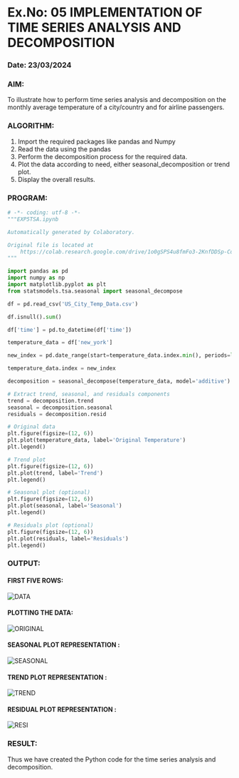 # Ex.No: 05  IMPLEMENTATION OF TIME SERIES ANALYSIS AND DECOMPOSITION
### Date: 23/03/2024


### AIM:
To illustrate how to perform time series analysis and decomposition on the monthly average temperature of a city/country and for airline passengers.

### ALGORITHM:
1. Import the required packages like pandas and Numpy
2. Read the data using the pandas
3. Perform the decomposition process for the required data.
4. Plot the data according to need, either seasonal_decomposition or trend plot.
5. Display the overall results.

### PROGRAM:
```py
# -*- coding: utf-8 -*-
"""EXP5TSA.ipynb

Automatically generated by Colaboratory.

Original file is located at
    https://colab.research.google.com/drive/1o0gSPS4u8fmFo3-2KnfDDSp-CdLs3reN
"""

import pandas as pd
import numpy as np
import matplotlib.pyplot as plt
from statsmodels.tsa.seasonal import seasonal_decompose

df = pd.read_csv('US_City_Temp_Data.csv')

df.isnull().sum()

df['time'] = pd.to_datetime(df['time'])

temperature_data = df['new_york']

new_index = pd.date_range(start=temperature_data.index.min(), periods=len(temperature_data), freq='MS')[:len(temperature_data)]

temperature_data.index = new_index

decomposition = seasonal_decompose(temperature_data, model='additive')

# Extract trend, seasonal, and residuals components
trend = decomposition.trend
seasonal = decomposition.seasonal
residuals = decomposition.resid

# Original data
plt.figure(figsize=(12, 6))
plt.plot(temperature_data, label='Original Temperature')
plt.legend()

# Trend plot
plt.figure(figsize=(12, 6))
plt.plot(trend, label='Trend')
plt.legend()

# Seasonal plot (optional)
plt.figure(figsize=(12, 6))
plt.plot(seasonal, label='Seasonal')
plt.legend()

# Residuals plot (optional)
plt.figure(figsize=(12, 6))
plt.plot(residuals, label='Residuals')
plt.legend()


```

### OUTPUT:
#### FIRST FIVE ROWS:

![DATA](https://github.com/JEEVAABI/TSA_EXP5/assets/93427098/794c93f5-9194-44c8-90ba-284528bf28a2)

#### PLOTTING THE DATA:

![ORIGINAL](https://github.com/JEEVAABI/TSA_EXP5/assets/93427098/9cd90975-c613-48b3-b6e3-9b9aebbe376f)

#### SEASONAL PLOT REPRESENTATION :

![SEASONAL](https://github.com/JEEVAABI/TSA_EXP5/assets/93427098/b51f467f-b9e6-40ff-82c8-656c29ed90a5)

#### TREND PLOT REPRESENTATION :

![TREND](https://github.com/JEEVAABI/TSA_EXP5/assets/93427098/f9442973-58bb-480a-b040-9624b3a965ec)

#### RESIDUAL PLOT REPRESENTATION :

![RESI](https://github.com/JEEVAABI/TSA_EXP5/assets/93427098/fcfc1201-a671-4676-81ab-478c131420c7)


### RESULT:
Thus we have created the Python code for the time series analysis and decomposition.
